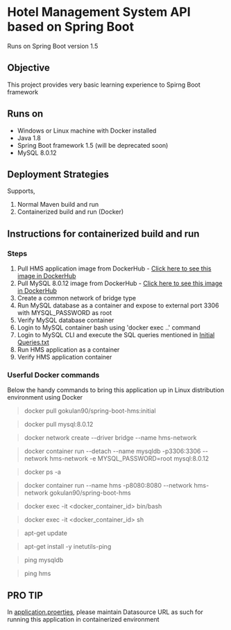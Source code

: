 # Hotel Management System API based on Spring Boot

Runs on Spring Boot version 1.5

## Objective

This project provides very basic learning experience to Spirng Boot framework

## Runs on

- Windows or Linux machine with Docker installed
- Java 1.8
- Spring Boot framework 1.5 (will be deprecated soon)
- MySQL 8.0.12

## Deployment Strategies

Supports,

1. Normal Maven build and run
2. Containerized build and run (Docker)

## Instructions for containerized build and run

### Steps 

1. Pull HMS application image from DockerHub - [Click here to see this image in DockerHub](https://hub.docker.com/repository/registry-1.docker.io/gokulan90/spring-boot-hms/tags?page=1)
2. Pull MySQL 8.0.12 image from DockerHub - [Click here to see this image in DockerHub](https://hub.docker.com/layers/mysql/library/mysql/8.0.12/images/sha256-ee1e8adfcefbc1dadf8bc01350b6b6ba9c6925d45e02371edf56e13b780f0e5a?context=explore)
3. Create a common network of bridge type
4. Run MySQL database as a container and expose to external port 3306 with MYSQL_PASSWORD as root
5. Verify MySQL database container
6. Login to MySQL container bash using 'docker exec ..' command
7. Login to MySQL CLI and execute the SQL queries mentioned in [Initial Queries.txt](https://github.com/gokulanviswanathan/Spring-Boot-Hotel-Management-System/blob/master/Initial_DB_Queries.txt)
8. Run HMS application as a container
9. Verify HMS application container

### Userful Docker commands

Below the handy commands to bring this application up in Linux distribution environment using Docker

> docker pull gokulan90/spring-boot-hms:initial

> docker pull mysql:8.0.12

> docker network create --driver bridge --name hms-network

> docker container run --detach --name mysqldb -p3306:3306 --network hms-network -e MYSQL_PASSWORD=root mysql:8.0.12

> docker ps -a 

> docker container run --name hms -p8080:8080 --network hms-network gokulan90/spring-boot-hms

> docker exec -it <docker_container_id> bin/bash

> docker exec -it <docker_container_id> sh

> apt-get update

> apt-get install -y inetutils-ping

> ping mysqldb

> ping hms

## PRO TIP

In [application.proerties](https://github.com/gokulanviswanathan/Spring-Boot-Hotel-Management-System/blob/master/src/main/resources/application.properties), please maintain Datasource URL as such for running this application in containerized environment
